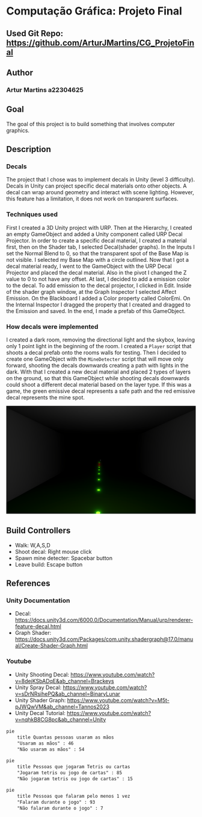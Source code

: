 # Computação Gráfica: Projeto Final

## Used Git Repo: <https://github.com/ArturJMartins/CG_ProjetoFinal>

## Author

### Artur Martins a22304625

## Goal

The goal of this project is to build something that involves computer graphics.

## Description

### Decals

The project that I chose was to implement decals in Unity (level 3 difficulty). Decals in Unity can project specific decal materials onto other objects. A decal can wrap around geometry and interact with scene lighting. However, this feature has a limitation, it does not work on transparent surfaces.

### Techniques used

First I created a 3D Unity project with URP. Then at the Hierarchy, I created an empty GameObject and added a Unity component called URP Decal Projector. In order to create a specific decal material, I created a material first, then on the Shader tab, I selected Decal(shader graphs). In the Inputs I set the Normal Blend to 0, so that the transparent spot of the Base Map is not visible. I selected my Base Map with a circle outlined. Now that I got a decal material ready, I went to the GameObject with the URP Decal Projector and placed the decal material. Also in the pivot I changed the Z value to 0 to not have any offset. At last, I decided to add a emission color to the decal. To add emission to the decal projector, I clicked in Edit. Inside of the shader graph window, at the Graph Inspector I selected Affect Emission. On the Blackboard I added a Color property called ColorEmi. On the Internal Inspector I dragged the property that I created and dragged to the Emission and saved.
In the end, I made a prefab of this GameObject.

### How decals were implemented

I created a dark room, removing the directional light and the skybox, leaving only 1 point light in the beginning of the room. I created a `Player` script that shoots a decal prefab onto the rooms walls for testing. Then I decided to create one GameObject with the `MineDetecter` script that will move only forward, shooting the decals downwards creating a path with lights in the dark. With that I created a new decal material and placed 2 types of layers on the ground, so that this GameObject while shooting decals downwards could shoot a different decal material based on the layer type. If this was a game, the green emissive decal represents a safe path and the red emissive decal represents the mine spot.  

![Screenshot of the app](Images/Decals.png "Build decals")

## Build Controllers

- Walk: W,A,S,D
- Shoot decal: Right mouse click
- Spawn mine detecter: Spacebar button
- Leave build: Escape button

## References

### Unity Documentation

- Decal: <https://docs.unity3d.com/6000.0/Documentation/Manual/urp/renderer-feature-decal.html>
- Graph Shader: <https://docs.unity3d.com/Packages/com.unity.shadergraph@17.0/manual/Create-Shader-Graph.html>

### Youtube

- Unity Shooting Decal: <https://www.youtube.com/watch?v=8dejKSbADqE&ab_channel=Brackeys>
- Unity Spray Decal: <https://www.youtube.com/watch?v=sDrNRsihePQ&ab_channel=BinaryLunar>
- Unity Shader Graph: <https://www.youtube.com/watch?v=M5t-pJWQwVM&ab_channel=Tannos2023>
- Unity Decal Tutorial: <https://www.youtube.com/watch?v=nqhkB8CG8pc&ab_channel=Unity>

```mermaid
pie
    title Quantas pessoas usaram as mãos
    "Usaram as mãos" : 46
    "Não usaram as mãos" : 54
```

```mermaid
pie
    title Pessoas que jogaram Tetris ou cartas 
    "Jogaram tetris ou jogo de cartas" : 85
    "Não jogaram tetris ou jogo de cartas" : 15
```

```mermaid
pie
    title Pessoas que falaram pelo menos 1 vez
    "Falaram durante o jogo" : 93
    "Não falaram durante o jogo" : 7
```
